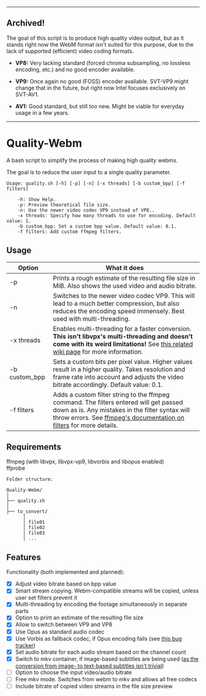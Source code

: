 ***

## Archived!

The goal of this script is to produce high quality video output, but as it stands right now the WebM format isn't suited for this purpose, due to the lack of supported (efficient) video coding formats.

* **VP8:** Very lacking standard (forced chroma subsampling, no lossless encoding, etc.) and no good encoder available.

* **VP9:** Once again no good (FOSS) encoder available. SVT-VP9 might change that in the future, but right now Intel focuses exclusively on SVT-AV1.

* **AV1:** Good standard, but still too new. Might be viable for everyday usage in a few years.

***

# Quality-Webm
A bash script to simplify the process of making high quality webms.

The goal is to reduce the user input to a single quality parameter.

```
Usage: quality.sh [-h] [-p] [-n] [-x threads] [-b custom_bpp] [-f filters]
	
	-h: Show Help.
	-p: Preview theoretical file size.
	-n: Use the newer video codec VP9 instead of VP8..
	-x threads: Specify how many threads to use for encoding. Default value: 1.
	-b custom_bpp: Set a custom bpp value. Default value: 0.1.
	-f filters: Add custom ffmpeg filters.
```

## Usage

Option | What it does
---------- | ------------
-p | Prints a rough estimate of the resulting file size in MiB. Also shows the used video and audio bitrate.
-n | Switches to the newer video codec VP9. This will lead to a much better compression, but also reduces the encoding speed immensely. Best used with multi-threading.
-x threads | Enables multi-threading for a faster conversion. **This isn't libvpx's multi-threading and doesn't come with its weird limitations!** See [this related wiki page](https://github.com/HelpSeeker/Restricted-Webm/wiki/Fast-encoding-mode) for more information.
-b custom_bpp | Sets a custom bits per pixel value. Higher values result in a higher quality. Takes resolution and frame rate into account and adjusts the video bitrate accordingly. Default value: 0.1.
-f filters | Adds a custom filter string to the ffmpeg command. The filters entered will get passed down as is. Any mistakes in the filter syntax will throw errors. See [ffmpeg's documentation on filters](https://ffmpeg.org/ffmpeg-filters.html) for more details.

## Requirements 

ffmpeg (with libvpx, libvpx-vp9, libvorbis and libopus enabled)  
ffprobe  
```
Folder structure:

Quality-Webm/
│
├── quality.sh
│
├── to_convert/
      │ 
      │ file01
      │ file02
      │ file03
      │ ...

```

## Features

Functionality (both implemented and planned):

- [x] Adjust video bitrate based on bpp value
- [x] Smart stream copying. Webm-compatible streams will be copied, unless user set filters prevent it
- [x] Multi-threading by encoding the footage simultaneously in separate parts
- [x] Option to print an estimate of the resulting file size
- [x] Allow to switch between VP9 and VP8
- [x] Use Opus as standard audio codec
- [x] Use Vorbis as fallback codec, if Opus encoding fails (see [this bug tracker](https://trac.ffmpeg.org/ticket/5718))
- [x] Set audio bitrate for each audio stream based on the channel count
- [x] Switch to mkv container, if image-based subtitles are being used ([as the conversion from image- to text-based subtitles isn't trivial](https://linux.goeszen.com/extract-subtitles-with-ffmpeg-from-a-ts-video-file.html))
- [ ] Option to choose the input video/audio bitrate
- [ ] Free mkv mode. Switches from webm to mkv and allows all free codecs
- [ ] Include bitrate of copied video streams in the file size preview
